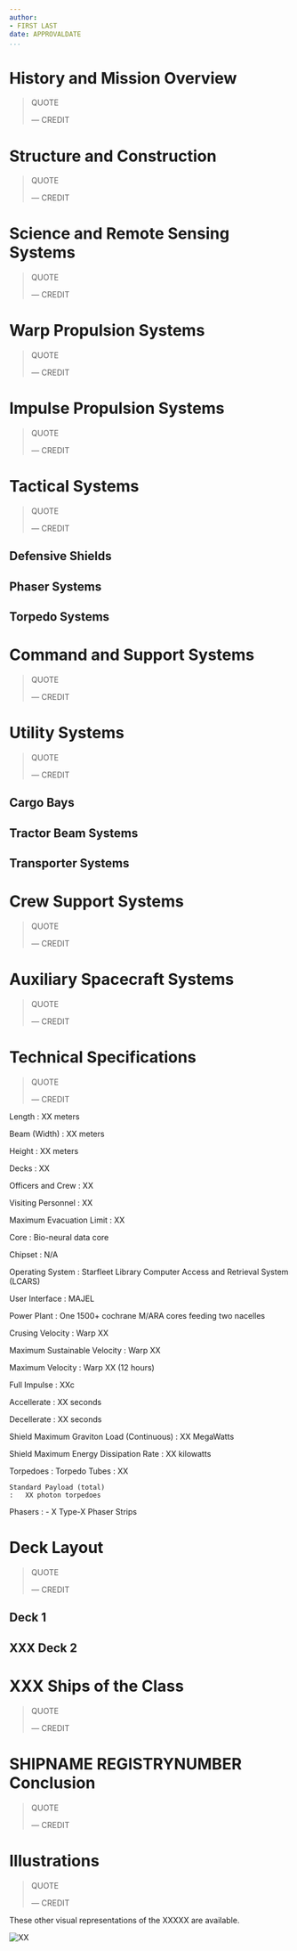 ```yaml
---
author:
- FIRST LAST
date: APPROVALDATE
...
```


History and Mission Overview
============================

> QUOTE
>
> — CREDIT

Structure and Construction
==========================

> QUOTE
>
> — CREDIT

Science and Remote Sensing Systems
==================================

> QUOTE
>
> — CREDIT

Warp Propulsion Systems
=======================

> QUOTE
>
> — CREDIT

Impulse Propulsion Systems
==========================

> QUOTE
>
> — CREDIT

Tactical Systems
================

> QUOTE
>
> — CREDIT

Defensive Shields
-----------------

Phaser Systems
--------------

Torpedo Systems
---------------

Command and Support Systems
===========================

> QUOTE
>
> — CREDIT

Utility Systems
===============

> QUOTE
>
> — CREDIT

Cargo Bays
----------

Tractor Beam Systems
--------------------

Transporter Systems
-------------------

Crew Support Systems
====================

> QUOTE
>
> — CREDIT

Auxiliary Spacecraft Systems
============================

> QUOTE
>
> — CREDIT

Technical Specifications
========================

> QUOTE
>
> — CREDIT

Length
:   XX meters

Beam (Width)
:   XX meters

Height
:   XX meters

Decks
:   XX

Officers and Crew
:   XX

Visiting Personnel
:   XX

Maximum Evacuation Limit
:   XX

Core
:   Bio-neural data core

Chipset
:   N/A

Operating System
:   Starfleet Library Computer Access and Retrieval System (LCARS)

User Interface
:   MAJEL

Power Plant
:   One 1500+ cochrane M/ARA cores feeding two nacelles

Crusing Velocity
:   Warp XX

Maximum Sustainable Velocity
:   Warp XX

Maximum Velocity
:   Warp XX (12 hours)

Full Impulse
:   XXc

Accellerate
:   XX seconds

Decellerate
:   XX seconds

Shield Maximum Graviton Load (Continuous)
:   XX MegaWatts

Shield Maximum Energy Dissipation Rate
:   XX kilowatts

Torpedoes
:   Torpedo Tubes
    :   XX

    Standard Payload (total)
    :   XX photon torpedoes

Phasers
:   -   X Type-X Phaser Strips

Deck Layout
===========

> QUOTE
>
> — CREDIT

Deck 1
------

XXX
Deck 2
------

XXX
Ships of the Class
==================

> QUOTE
>
> — CREDIT

SHIPNAME
REGISTRYNUMBER
Conclusion
==========

> QUOTE
>
> — CREDIT

Illustrations
=============

> QUOTE
>
> — CREDIT

These other visual representations of the XXXXX are available.

![ XX ](images/tm/XX-thumb.jpg)
